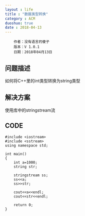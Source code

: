 ```yaml
---
layout : life
title : "数据类型转换"
category : ACM
duoshuo: true
date : 2018-04-13
---
```

    
        作者：没有语言的傻子
        版本：V 1.0.1
        日期：2018年04月13日

<!--more-->

## 问题描述

如何将C++里的int类型转换为string类型

## 解决方案

使用<sstream>库中的stringstream流

## CODE
```
#include <iostream>
#include <sstream>
using namespace std;

int main()
{
    int a=1000;
    string str;

    stringstream ss;
    ss<<a;
    ss>>str;

    cout<<a<<endl;
    cout<<str<<endl;

    return 0;
}
```
